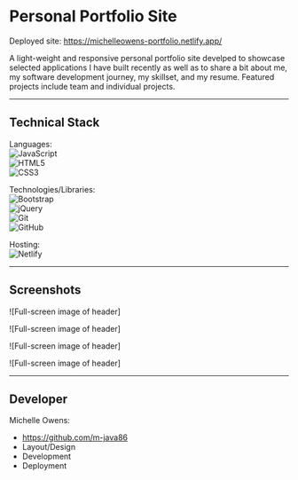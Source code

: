 # Personal Portfolio Site

Deployed site: https://michelleowens-portfolio.netlify.app/ 

A light-weight and responsive personal portfolio site develped to showcase selected applications I have built recently as well as to share a bit about me, my software development journey, my skillset, and my resume. Featured projects include team and individual projects.

---

## Technical Stack
Languages: <br>
![JavaScript](https://img.shields.io/badge/javascript-%23323330.svg?style=for-the-badge&logo=javascript&logoColor=%23F7DF1E) <br>
![HTML5](https://img.shields.io/badge/html5-%23E34F26.svg?style=for-the-badge&logo=html5&logoColor=white) <br>
![CSS3](https://img.shields.io/badge/css3-%231572B6.svg?style=for-the-badge&logo=css3&logoColor=white)

Technologies/Libraries: <br>
![Bootstrap](https://img.shields.io/badge/bootstrap-%23563D7C.svg?style=for-the-badge&logo=bootstrap&logoColor=white) <br>
![jQuery](https://img.shields.io/badge/jquery-%230769AD.svg?style=for-the-badge&logo=jquery&logoColor=white) <br>
![Git](https://img.shields.io/badge/git-%23F05033.svg?style=for-the-badge&logo=git&logoColor=white) <br>
![GitHub](https://img.shields.io/badge/github-%23121011.svg?style=for-the-badge&logo=github&logoColor=white)

Hosting: <br>
![Netlify](https://img.shields.io/badge/netlify-%23000000.svg?style=for-the-badge&logo=netlify&logoColor=#00C7B7)

---

## Screenshots

![Full-screen image of header]

![Full-screen image of header]

![Full-screen image of header]

![Full-screen image of header]

---
## Developer

Michelle Owens:
- https://github.com/m-java86
- Layout/Design
- Development
- Deployment
